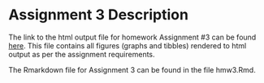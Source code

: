 # Assignment 3 Description

The link to the html output file for homework Assignment #3 can be found [here](https://stat545-ubc-hw-2019-20.github.io/stat545-hw-Deni678/hw_03/hmw3.html). This file contains all figures (graphs and tibbles) rendered to html output as per the assignment requirements.

The Rmarkdown file for Assignment 3 can be found in the file hmw3.Rmd.
